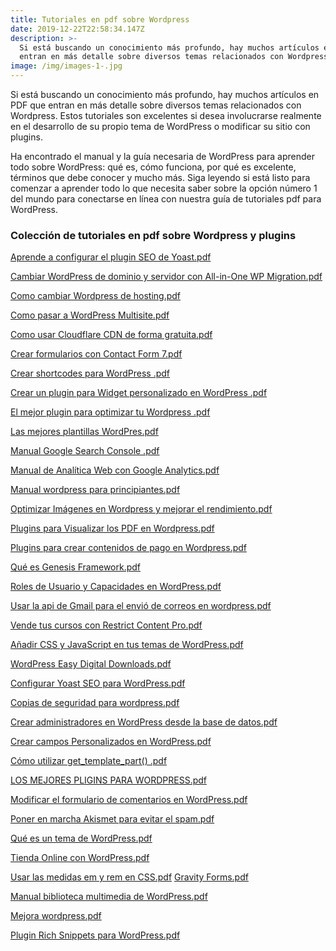 ```yaml
---
title: Tutoriales en pdf sobre Wordpress
date: 2019-12-22T22:58:34.147Z
description: >-
  Si está buscando un conocimiento más profundo, hay muchos artículos en PDF que
  entran en más detalle sobre diversos temas relacionados con Wordpress.
image: /img/images-1-.jpg
---
```

Si está buscando un conocimiento más profundo, hay muchos artículos en PDF que entran en más detalle sobre diversos temas relacionados con Wordpress. Estos tutoriales son excelentes si desea involucrarse realmente en el desarrollo de su propio tema de WordPress o modificar su sitio con plugins.

Ha encontrado el manual y la guía necesaria de WordPress para aprender todo sobre WordPress: qué es, cómo funciona, por qué es excelente, términos que debe conocer y mucho más. Siga leyendo si está listo para comenzar a aprender todo lo que necesita saber sobre la opción número 1 del mundo para conectarse en línea con nuestra guía de tutoriales pdf para  WordPress.

<h3>
Colección de tutoriales en pdf sobre Wordpress y plugins</h3>

<a href="https://storage.googleapis.com/mis-archivos-c7b1d.appspot.com/pdf%201/Aprende%20a%20configurar%20el%20plugin%20SEO%20de%20Yoast.pdf" target="_blank">Aprende a configurar el plugin SEO de Yoast.pdf</a>

<a href="https://storage.googleapis.com/mis-archivos-c7b1d.appspot.com/pdf%201/Cambiar%20WordPress%20de%20dominio%20y%20servidor%20con%20All-in-One%20WP%20Migration.pdf" target="_blank">Cambiar WordPress de dominio y servidor con All-in-One WP Migration.pdf</a>

<a href="https://storage.googleapis.com/mis-archivos-c7b1d.appspot.com/pdf%201/Como%20cambiar%20Wordpress%20de%20hosting.pdf" target="_blank">Como cambiar Wordpress de hosting.pdf</a>

<a href="https://storage.googleapis.com/mis-archivos-c7b1d.appspot.com/pdf%201/Como%20pasar%20a%20WordPress%20Multisite.pdf" target="_blank">Como pasar a WordPress Multisite.pdf</a>

<a href="https://storage.googleapis.com/mis-archivos-c7b1d.appspot.com/pdf%201/Como%20usar%20Cloudflare%20CDN%20de%20forma%20gratuita.pdf" target="_blank">Como usar Cloudflare CDN de forma gratuita.pdf</a>

<a href="https://storage.googleapis.com/mis-archivos-c7b1d.appspot.com/pdf%201/Crear%20formularios%20con%20Contact%20Form%207.pdf" target="_blank">Crear formularios con Contact Form 7.pdf</a>

<a href="https://storage.googleapis.com/mis-archivos-c7b1d.appspot.com/pdf%201/Crear%20shortcodes%20para%20WordPress%20.pdf" target="_blank">Crear shortcodes para WordPress .pdf</a>

<a href="https://storage.googleapis.com/mis-archivos-c7b1d.appspot.com/pdf%201/Crear%20un%20plugin%20para%20Widget%20personalizado%20en%20WordPress%20.pdf" target="_blank">Crear un plugin para Widget personalizado en WordPress .pdf</a>

<a href="https://storage.googleapis.com/mis-archivos-c7b1d.appspot.com/pdf%201/El%20mejor%20plugin%20para%20optimizar%20tu%20Wordpress%20.pdf" target="_blank">El mejor plugin para optimizar tu Wordpress .pdf</a>

<a href="https://storage.googleapis.com/mis-archivos-c7b1d.appspot.com/pdf%201/Las%20mejores%20plantillas%20WordPress%20en%202017.pdf" target="_blank">Las mejores plantillas WordPres.pdf</a>

<a href="https://storage.googleapis.com/mis-archivos-c7b1d.appspot.com/pdf%201/Manual%20Google%20Search%20Console%20.pdf" target="_blank">Manual Google Search Console .pdf</a>

<a href="https://storage.googleapis.com/mis-archivos-c7b1d.appspot.com/pdf%201/Manual%20de%20Anal%C3%ADtica%20Web%20con%20Google%20Analytics.pdf" target="_blank">Manual de Analítica Web con Google Analytics.pdf</a>

<a href="https://storage.googleapis.com/mis-archivos-c7b1d.appspot.com/pdf%201/Manual%20wordpress%20para%20principiantes%202017.pdf" target="_blank">Manual wordpress para principiantes.pdf</a>

<a href="https://storage.googleapis.com/mis-archivos-c7b1d.appspot.com/pdf%201/Optimizar%20Im%C3%A1genes%20en%20Wordpress%20y%20mejorar%20el%20rendimiento.pdf" target="_blank">Optimizar Imágenes en Wordpress y mejorar el rendimiento.pdf</a>

<a href="https://storage.googleapis.com/mis-archivos-c7b1d.appspot.com/pdf%201/Plugins%20para%20Visualizar%20los%20PDF%20en%20Wordpress.pdf" target="_blank">Plugins para Visualizar los PDF en Wordpress.pdf</a>

<a href="https://storage.googleapis.com/mis-archivos-c7b1d.appspot.com/pdf%201/Plugins%20para%20crear%20contenidos%20de%20pago%20en%20Wordpress.pdf" target="_blank">Plugins para crear contenidos de pago en Wordpress.pdf</a>

<a href="https://storage.googleapis.com/mis-archivos-c7b1d.appspot.com/pdf%201/Qu%C3%A9%20es%20Genesis%20Framework.pdf" target="_blank">Qué es Genesis Framework.pdf</a>

<a href="https://storage.googleapis.com/mis-archivos-c7b1d.appspot.com/pdf%201/Roles%20de%20Usuario%20y%20Capacidades%20en%20WordPress.pdf" target="_blank">Roles de Usuario y Capacidades en WordPress.pdf</a>

<a href="https://storage.googleapis.com/mis-archivos-c7b1d.appspot.com/pdf%201/Usar%20la%20api%20de%20Gmail%20para%20el%20envi%C3%B3%20de%20correos%20en%20wordpress.pdf" target="_blank">Usar la api de Gmail para el envió de correos en wordpress.pdf</a>

<a href="https://storage.googleapis.com/mis-archivos-c7b1d.appspot.com/pdf%201/Vende%20tus%20cursos%20con%20Restrict%20Content%20Pro.pdf" target="_blank">Vende tus cursos con Restrict Content Pro.pdf</a>

<a href="https://storage.googleapis.com/mis-archivos-c7b1d.appspot.com/A%C3%B1adir%20CSS%20y%20JavaScript%20en%20tus%20temas%20de%20WordPress.pdf" target="_blank">Añadir CSS y JavaScript en tus temas de WordPress.pdf</a>

<a href="https://storage.googleapis.com/mis-archivos-c7b1d.appspot.com/pdf%201/WordPress%20Easy%20Digital%20Downloads.pdf" target="_blank">WordPress Easy Digital Downloads.pdf</a>

<a href="https://storage.googleapis.com/mis-archivos-c7b1d.appspot.com/Configurar%20Yoast%20SEO%20para%20WordPress.pdf" target="_blank">Configurar Yoast SEO para WordPress.pdf</a>

<a href="https://storage.googleapis.com/mis-archivos-c7b1d.appspot.com/Copias%20de%20seguridad%20para%20wordpress.pdf" target="_blank">Copias de seguridad para wordpress.pdf</a>

<a href="https://storage.googleapis.com/mis-archivos-c7b1d.appspot.com/Crear%20administradores%20en%20WordPress%20desde%20la%20base%20de%20datos.pdf" target="_blank">Crear administradores en WordPress desde la base de datos.pdf</a>

<a href="https://storage.googleapis.com/mis-archivos-c7b1d.appspot.com/Crear%20campos%20Personalizados%20en%20WordPress.pdf" target="_blank">Crear campos Personalizados en WordPress.pdf</a>

<a href="https://storage.googleapis.com/mis-archivos-c7b1d.appspot.com/C%C3%B3mo%20utilizar%20get_template_part()%20.pdf" target="_blank">Cómo utilizar get_template_part() .pdf</a>

<a href="https://storage.googleapis.com/mis-archivos-c7b1d.appspot.com/LOS%20MEJORES%20PLIGINS%20PARA%20WORDPRESS.pdf" target="_blank">LOS MEJORES PLIGINS PARA WORDPRESS.pdf</a>

<a href="https://storage.googleapis.com/mis-archivos-c7b1d.appspot.com/Modificar%20el%20formulario%20de%20comentarios%20en%20WordPress.pdf" target="_blank">Modificar el formulario de comentarios en WordPress.pdf</a>

<a href="https://storage.googleapis.com/mis-archivos-c7b1d.appspot.com/Poner%20en%20marcha%20Akismet%20para%20evitar%20el%20spam.pdf" target="_blank">Poner en marcha Akismet para evitar el spam.pdf</a>

<a href="https://storage.googleapis.com/mis-archivos-c7b1d.appspot.com/Qu%C3%A9%20es%20un%20tema%20de%20WordPress.pdf" target="_blank">Qué es un tema de WordPress.pdf</a>

<a href="https://storage.googleapis.com/mis-archivos-c7b1d.appspot.com/Tienda%20Online%20con%20WordPress.pdf" target="_blank">Tienda Online con WordPress.pdf</a>

<a href="https://storage.googleapis.com/mis-archivos-c7b1d.appspot.com/Usar%20las%20medidas%20em%20y%20rem%20en%20CSS.pdf" target="_blank">Usar las medidas em y rem en CSS.pdf</a> <a href="https://storage.googleapis.com/mis-archivos-c7b1d.appspot.com/gravity.pdf" target="_blank"> </a> <a href="https://storage.googleapis.com/mis-archivos-c7b1d.appspot.com/gravity.pdf" target="_blank">Gravity Forms.pdf</a>

<a href="https://storage.googleapis.com/mis-archivos-c7b1d.appspot.com/manual%20biblioteca%20multimedia%20de%20WordPress.pdf" target="_blank">Manual biblioteca multimedia de WordPress.pdf</a>

<a href="https://storage.googleapis.com/mis-archivos-c7b1d.appspot.com/mejora%20wordpress.pdf" target="_blank">Mejora wordpress.pdf</a>

<a href="https://storage.googleapis.com/mis-archivos-c7b1d.appspot.com/plugin%20Rich%20Snippets%20para%20WordPress.pdf" target="_blank">Plugin Rich Snippets para WordPress.pdf</a>
